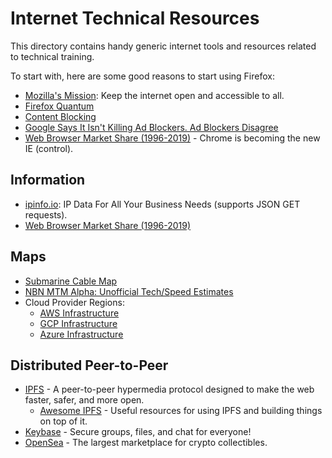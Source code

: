# Internet Technical Resources

This directory contains handy generic internet tools and resources related to technical training.

To start with, here are some good reasons to start using Firefox:

* [Mozilla's Mission](https://www.mozilla.org/en-US/about/): Keep the internet open and accessible to all.
* [Firefox Quantum](https://blog.mozilla.org/blog/2017/11/14/introducing-firefox-quantum/)
* [Content Blocking](https://support.mozilla.org/en-US/kb/content-blocking)
* [Google Says It Isn't Killing Ad Blockers. Ad Blockers Disagree](https://www.wired.com/story/google-chrome-ad-blockers-extensions-api/)
* [Web Browser Market Share (1996-2019)](https://www.youtube.com/watch?v=es9DNe0l0Qo) - Chrome is becoming the new IE (control).

## Information

* [ipinfo.io](https://ipinfo.io/): IP Data For All Your Business Needs (supports JSON GET requests).
* [Web Browser Market Share (1996-2019)](https://www.youtube.com/watch?v=es9DNe0l0Qo)

## Maps

* [Submarine Cable Map](https://www.submarinecablemap.com/)
* [NBN MTM Alpha: Unofficial Tech/Speed Estimates](http://nbnmtm.australiaeast.cloudapp.azure.com/)
* Cloud Provider Regions:
  * [AWS Infrastructure](https://www.infrastructure.aws/)
  * [GCP Infrastructure](https://cloud.google.com/about/locations/#regions-tab)
  * [Azure Infrastructure](https://azure.microsoft.com/en-au/global-infrastructure/regions/)

## Distributed Peer-to-Peer
* [IPFS](https://ipfs.io/) - A peer-to-peer hypermedia protocol designed to make the web faster, safer, and more open.
  * [Awesome IPFS](https://github.com/ipfs/awesome-ipfs) - Useful resources for using IPFS and building things on top of it.
* [Keybase](https://keybase.io/) - Secure groups, files, and chat for everyone!
* [OpenSea](https://opensea.io/) - The largest marketplace for crypto collectibles.

